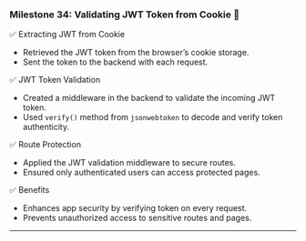 ### Milestone 34: Validating JWT Token from Cookie 🔐

✅ Extracting JWT from Cookie  
- Retrieved the JWT token from the browser’s cookie storage.  
- Sent the token to the backend with each request.

✅ JWT Token Validation  
- Created a middleware in the backend to validate the incoming JWT token.  
- Used `verify()` method from `jsonwebtoken` to decode and verify token authenticity.  

✅ Route Protection  
- Applied the JWT validation middleware to secure routes.  
- Ensured only authenticated users can access protected pages.

✅ Benefits  
- Enhances app security by verifying token on every request.  
- Prevents unauthorized access to sensitive routes and pages.

--- 